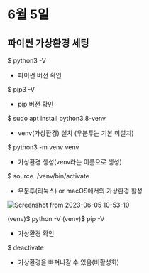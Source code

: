 # 6월 5일

## 파이썬 가상환경 세팅
$ python3 -V
- 파이썬 버전 확인

$ pip3 -V
- pip 버전 확인

$ sudo apt install python3.8-venv
- venv(가상환경) 설치 (우분투는 기본 미설치)

$ python3 -m venv venv
- 가상환경 생성(venv라는 이름으로 생성)

$ source ./venv/bin/activate
- 우분투(리눅스) or macOS에서의 가상환경 활성

![Screenshot from 2023-06-05 10-53-10](https://github.com/ajhwan/OpenCV_study/assets/129160008/d288acc1-805f-406d-93a8-68a1e5b353ed)

(venv)$ python -V
(venv)$ pip -V
- 가상환경 확인

$ deactivate
- 가상환경을 빠져나갈 수 있음(비활성화)

